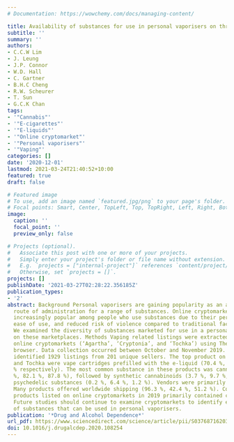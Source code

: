 ```yaml
---
# Documentation: https://wowchemy.com/docs/managing-content/

title: Availability of substances for use in personal vaporisers on three online cryptomarkets
subtitle: ''
summary: ''
authors:
- C.C.W Lim
- J. Leung
- J.P. Connor
- W.D. Hall
- C. Gartner
- B.H.C Cheng
- R.W. Scheurer
- T. Sun
- G.C.K Chan
tags:
- '"Cannabis"'
- '"E-cigarettes"'
- '"E-liquids"'
- '"Online cryptomarket"'
- '"Personal vaporisers"'
- '"Vaping"'
categories: []
date: '2020-12-01'
lastmod: 2021-03-24T21:40:52+10:00
featured: true
draft: false

# Featured image
# To use, add an image named `featured.jpg/png` to your page's folder.
# Focal points: Smart, Center, TopLeft, Top, TopRight, Left, Right, BottomLeft, Bottom, BottomRight.
image:
  caption: ''
  focal_point: ''
  preview_only: false

# Projects (optional).
#   Associate this post with one or more of your projects.
#   Simply enter your project's folder or file name without extension.
#   E.g. `projects = ["internal-project"]` references `content/project/deep-learning/index.md`.
#   Otherwise, set `projects = []`.
projects: []
publishDate: '2021-03-27T02:28:22.356185Z'
publication_types:
- '2'
abstract: Background Personal vaporisers are gaining popularity as an alternative
  route of administration for a range of substances. Online cryptomarkets are becoming
  increasingly popular among people who use substances due to their perceived anonymity,
  ease of use, and reduced risk of violence compared to traditional face-to-face dealers.
  We examined the diversity of substances marketed for use in a personal vaporiser
  on these marketplaces. Methods Vaping related listings were extracted from three
  online cryptomarkets (‘Agartha’, ‘Cryptonia’, and ‘Tochka’) using The Onion Router
  browser. Data collection occurred between October and November 2019. Results We
  identified 1929 listings from 201 unique sellers. The top product on Agartha, Cryptonia,
  and Tochka were vape cartridges prefilled with the e-liquid (70.4 %, 39.4 %, 52.3
  % respectively). The most common substance in these products was cannabis oil (96.1
  %, 82.1 %, 87.8 %), followed by synthetic cannabinoids (3.7 %, 9.7 %, 9.8 %) and
  psychedelic substances (0.2 %, 6.4 %, 1.2 %). Vendors were primarily from the USA.
  Many products offered worldwide shipping (96.3 %, 42.4 %, 51.2 %). Conclusion Vaping
  products listed on online cryptomarkets in 2019 primarily contained cannabis oils.
  Future studies should continue to examine cryptomarkets to identify emerging trends
  of substances that can be used in personal vaporisers.
publication: '*Drug and Alcohol Dependence*'
url_pdf: https://www.sciencedirect.com/science/article/pii/S0376871620304191
doi: 10.1016/j.drugalcdep.2020.108254
---
```

